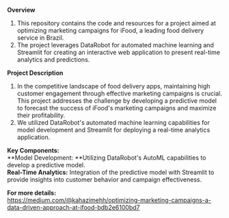 **Overview**
1. This repository contains the code and resources for a project aimed at optimizing marketing campaigns for iFood, a leading food delivery service in Brazil.
2. The project leverages DataRobot for automated machine learning and Streamlit for creating an interactive web application to present real-time analytics and predictions.

**Project Description**
1. In the competitive landscape of food delivery apps, maintaining high customer engagement through effective marketing campaigns is crucial. This project addresses the challenge by developing a predictive model to forecast the success of iFood's marketing campaigns and maximize their profitability.
2. We utilized DataRobot's automated machine learning capabilities for model development and Streamlit for deploying a real-time analytics application.

**Key Components:**
<br>**Model Development: **Utilizing DataRobot's AutoML capabilities to develop a predictive model.</br>
**Real-Time Analytics:** Integration of the predictive model with Streamlit to provide insights into customer behavior and campaign effectiveness.

**For more details:** 
<br>https://medium.com/@kahazimehh/optimizing-marketing-campaigns-a-data-driven-approach-at-ifood-bdb2e6100bd7</br>
